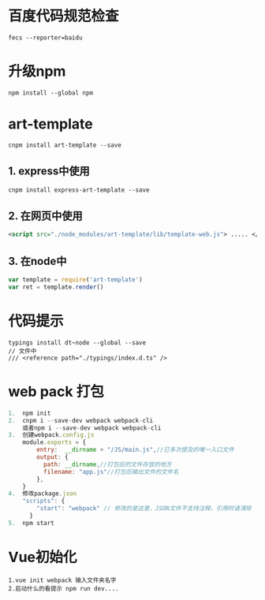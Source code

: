 # 百度代码规范检查

```npm
fecs --reporter=baidu
```

# 升级npm

```
npm install --global npm
```



# art-template

```
cnpm install art-template --save
```



## 1. express中使用

```
cnpm install express-art-template --save
```



## 2. 在网页中使用

```xml
<script src="./node_modules/art-template/lib/template-web.js"> ..... </script>
```



## 3. 在node中

```javascript
var template = require('art-template')
var ret = template.render()
```




# 代码提示

```
typings install dt~node --global --save
// 文件中
/// <reference path="./typings/index.d.ts" />
```




# web pack 打包

```javascript
1.	npm init
2.	cnpm i --save-dev webpack webpack-cli
	或者npm i --save-dev webpack webpack-cli
3.	创建webpack.config.js
    module.exports = {
        entry:  __dirname + "/JS/main.js",//已多次提及的唯一入口文件
        output: {
          path: __dirname,//打包后的文件存放的地方
          filename: "app.js"//打包后输出文件的文件名
        },
    }
4.	修改package.json
    "scripts": {
        "start": "webpack" // 修改的是这里，JSON文件不支持注释，引用时请清除
      }
5. 	npm start
```

# Vue初始化

```
1.vue init webpack 输入文件夹名字
2.启动什么的看提示 npm run dev....
```


